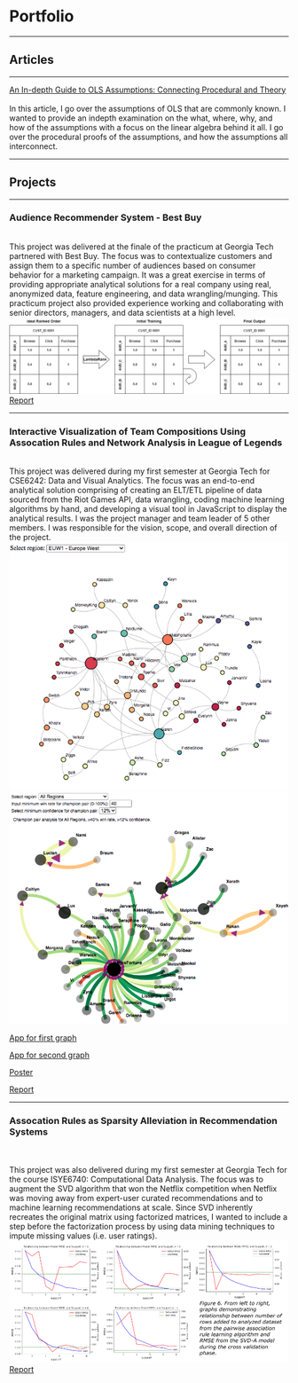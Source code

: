 # Portfolio
---
## Articles
---
[An In-depth Guide to OLS Assumptions: Connecting Procedural and Theory](https://medium.com/@christopher.daehyun.kim/an-in-depth-look-into-the-assumptions-of-ols-b7808ba72469)
\
\
In this article, I go over the assumptions of OLS that are commonly known. I wanted to provide an indepth examination on the what, where, why, and how of the assumptions with a focus on the linear algebra behind it all. I go over the procedural proofs of the assumptions, and how the assumptions all interconnect. 

---
## Projects 
---
### Audience Recommender System - Best Buy
\
This project was delivered at the finale of the practicum at Georgia Tech partnered with Best Buy. The focus was to contextualize customers and assign them to a specific number of audiences based on consumer behavior for a marketing campaign. It was a great exercise in terms of providing appropriate analytical solutions for a real company using real, anonymized data, feature engineering, and data wrangling/munging. This practicum project also provided experience working and collaborating with senior directors, managers, and data scientists at a high level. 
\
<img src = "images/penalize_1.png?raw=true"><br>
[Report](/pdfs/ChrisKim_AudienceRecommenderSystem_BestBuy_FinalPaper.pdf)<br>

---
### Interactive Visualization of Team Compositions Using Assocation Rules and Network Analysis in League of Legends
\
This project was delivered during my first semester at Georgia Tech for CSE6242: Data and Visual Analytics. The focus was an end-to-end analytical solution comprising of creating an ELT/ETL pipeline of data sourced from the Riot Games API, data wrangling, coding machine learning algorithms by hand, and developing a visual tool in JavaScript to display the analytical results. I was the project manager and team leader of 5 other members. I was responsible for the vision, scope, and overall direction of the project. 
\
<img src="images/euw_graph2.png?raw=true"/><br>
<img src="images/conf_graph1.png?raw=true"/><br>

[App for first graph](https://cdaekim.github.io/graph1)<br>

[App for second graph](https://cdaekim.github.io/graph2)<br>

[Poster](/pdfs/team139poster.pdf)<br>

[Report](/pdfs/team139report.pdf)<br>

---
### Assocation Rules as Sparsity Alleviation in Recommendation Systems
\
\
This project was also delivered during my first semester at Georgia Tech for the course ISYE6740: Computational Data Analysis. The focus was to augment the SVD algorithm that won the Netflix competition when Netflix was moving away from expert-user curated recommendations and to machine learning recommendations at scale. Since SVD inherently recreates the original matrix using factorized matrices, I wanted to include a step before the factorization process by using data mining techniques to impute missing values (i.e. user ratings). 
\
<img src = "images/asc_rules_img.PNG?raw=true"><br>
[Report](/pdfs/Kim_Christopher_project_report.pdf)<br>

